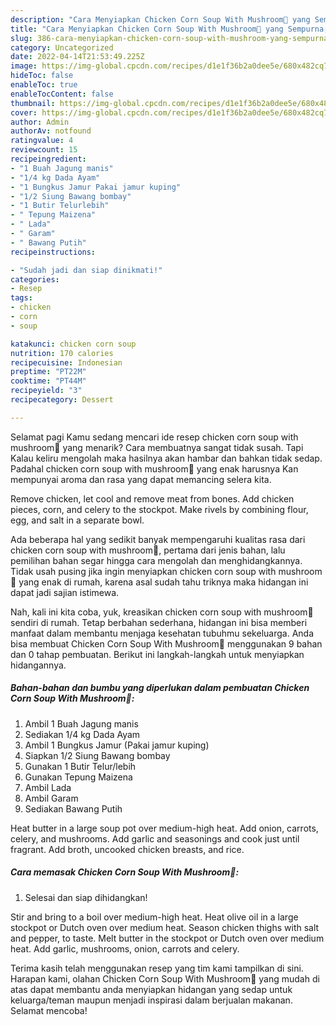 ```yaml
---
description: "Cara Menyiapkan Chicken Corn Soup With Mushroom🖤 yang Sempurna, Buat Buka Puasa Bikin Ngiler"
title: "Cara Menyiapkan Chicken Corn Soup With Mushroom🖤 yang Sempurna, Buat Buka Puasa Bikin Ngiler"
slug: 386-cara-menyiapkan-chicken-corn-soup-with-mushroom-yang-sempurna-buat-buka-puasa-bikin-ngiler
category: Uncategorized
date: 2022-04-14T21:53:49.225Z
image: https://img-global.cpcdn.com/recipes/d1e1f36b2a0dee5e/680x482cq70/chicken-corn-soup-with-mushroom-foto-resep-utama.jpg
hideToc: false
enableToc: true
enableTocContent: false
thumbnail: https://img-global.cpcdn.com/recipes/d1e1f36b2a0dee5e/680x482cq70/chicken-corn-soup-with-mushroom-foto-resep-utama.jpg
cover: https://img-global.cpcdn.com/recipes/d1e1f36b2a0dee5e/680x482cq70/chicken-corn-soup-with-mushroom-foto-resep-utama.jpg
author: Admin
authorAv: notfound
ratingvalue: 4
reviewcount: 15
recipeingredient:
- "1 Buah Jagung manis"
- "1/4 kg Dada Ayam"
- "1 Bungkus Jamur Pakai jamur kuping"
- "1/2 Siung Bawang bombay"
- "1 Butir Telurlebih"
- " Tepung Maizena"
- " Lada"
- " Garam"
- " Bawang Putih"
recipeinstructions:

- "Sudah jadi dan siap dinikmati!"
categories:
- Resep
tags:
- chicken
- corn
- soup

katakunci: chicken corn soup 
nutrition: 170 calories
recipecuisine: Indonesian
preptime: "PT22M"
cooktime: "PT44M"
recipeyield: "3"
recipecategory: Dessert

---
```



Selamat pagi Kamu sedang mencari ide resep chicken corn soup with mushroom🖤 yang menarik? Cara membuatnya sangat tidak susah. Tapi Kalau keliru mengolah maka hasilnya akan hambar dan bahkan tidak sedap. Padahal chicken corn soup with mushroom🖤 yang enak harusnya Kan mempunyai aroma dan rasa yang dapat memancing selera kita.


Remove chicken, let cool and remove meat from bones. Add chicken pieces, corn, and celery to the stockpot. Make rivels by combining flour, egg, and salt in a separate bowl.

Ada beberapa hal yang sedikit banyak mempengaruhi kualitas rasa dari chicken corn soup with mushroom🖤, pertama dari jenis bahan, lalu pemilihan bahan segar hingga cara mengolah dan menghidangkannya. Tidak usah pusing jika ingin menyiapkan chicken corn soup with mushroom🖤 yang enak di rumah, karena asal sudah tahu triknya maka hidangan ini dapat jadi sajian istimewa.


Nah, kali ini kita coba, yuk, kreasikan chicken corn soup with mushroom🖤 sendiri di rumah. Tetap berbahan sederhana, hidangan ini bisa memberi manfaat dalam membantu menjaga kesehatan tubuhmu sekeluarga. Anda bisa membuat Chicken Corn Soup With Mushroom🖤 menggunakan 9 bahan dan 0 tahap pembuatan. Berikut ini langkah-langkah untuk menyiapkan hidangannya.

<!--inarticleads1-->

##### Bahan-bahan dan bumbu yang diperlukan dalam pembuatan Chicken Corn Soup With Mushroom🖤:

1. Ambil 1 Buah Jagung manis
1. Sediakan 1/4 kg Dada Ayam
1. Ambil 1 Bungkus Jamur (Pakai jamur kuping)
1. Siapkan 1/2 Siung Bawang bombay
1. Gunakan 1 Butir Telur/lebih
1. Gunakan  Tepung Maizena
1. Ambil  Lada
1. Ambil  Garam
1. Sediakan  Bawang Putih


Heat butter in a large soup pot over medium-high heat. Add onion, carrots, celery, and mushrooms. Add garlic and seasonings and cook just until fragrant. Add broth, uncooked chicken breasts, and rice. 

<!--inarticleads2-->

##### Cara memasak Chicken Corn Soup With Mushroom🖤:


1. Selesai dan siap dihidangkan!

Stir and bring to a boil over medium-high heat. Heat olive oil in a large stockpot or Dutch oven over medium heat. Season chicken thighs with salt and pepper, to taste. Melt butter in the stockpot or Dutch oven over medium heat. Add garlic, mushrooms, onion, carrots and celery. 

Terima kasih telah menggunakan resep yang tim kami tampilkan di sini. Harapan kami, olahan Chicken Corn Soup With Mushroom🖤 yang mudah di atas dapat membantu anda menyiapkan hidangan yang sedap untuk keluarga/teman maupun menjadi inspirasi dalam berjualan makanan. Selamat mencoba!
